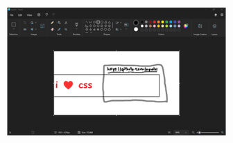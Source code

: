 ![An about me banner with "i heart css" in an uncentered div, drawn in mspaint](https://github.com/npwhl/npwhl/blob/main/github-readme.png)

